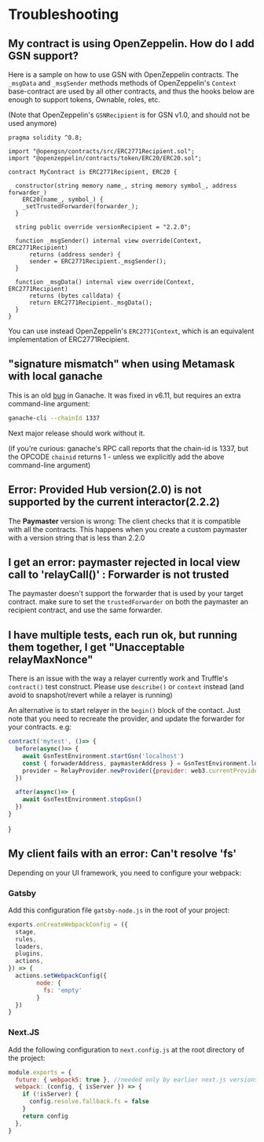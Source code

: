 # Troubleshooting



## My contract is using OpenZeppelin. How do I add GSN support?

Here is a sample on how to use GSN with OpenZeppelin contracts.
The `_msgData` and `_msgSender` methods methods of OpenZeppelin's `Context` base-contract
are used by all other contracts, and thus the hooks below are enough to support tokens, Ownable, roles, etc.

(Note that OpenZeppelin's `GSNRecipient` is for GSN v1.0, and should not be used anymore)

```solidity
pragma solidity ^0.8;

import "@opengsn/contracts/src/ERC2771Recipient.sol";
import "@openzeppelin/contracts/token/ERC20/ERC20.sol";

contract MyContract is ERC2771Recipient, ERC20 {

  constructor(string memory name_, string memory symbol_, address forwarder_) 
    ERC20(name_, symbol_) {
    _setTrustedForwarder(forwarder_);
  }

  string public override versionRecipient = "2.2.0";

  function _msgSender() internal view override(Context, ERC2771Recipient)
      returns (address sender) {
      sender = ERC2771Recipient._msgSender();
  }

  function _msgData() internal view override(Context, ERC2771Recipient)
      returns (bytes calldata) {
      return ERC2771Recipient._msgData();
  }
}
```

You can use instead OpenZeppelin's `ERC2771Context`, which is an equivalent implementation of ERC2771Recipient.

## "signature mismatch" when using Metamask with local ganache


This is an old [bug](https://github.com/trufflesuite/ganache-core/issues/515) in Ganache.
It was fixed in v6.11, but requires an extra command-line argument:
```bash
ganache-cli --chainId 1337
```

Next major release should work without it.

(if you're curious: ganache's RPC call reports that the chain-id is 1337, but the OPCODE `chainid` returns 1 - unless we explicitly add the above command-line argument)

## Error: Provided Hub version(2.0) is not supported by the current interactor(2.2.2)

The **Paymaster** version is wrong: The client checks that it is compatible with all the contracts.
This happens when you create a custom paymaster with a version string that is less than 2.2.0


## I get an error: paymaster rejected in local view call to 'relayCall()' : Forwarder is not trusted

The paymaster doesn't support the forwarder that is used by your target contract.
make sure to set the `trustedForwarder` on both the paymaster an recipient contract, and use the same forwarder.


## I have multiple tests, each run ok, but running them together, I get "Unacceptable relayMaxNonce"

There is an issue with the way a relayer currently work and Truffle's `contract()` test construct.
Please use `describe()` or `context` instead (and avoid to snapshot/revert while a relayer is running)

An alternative is to start relayer in the `begin()` block of the contact.
Just note that you need to recreate the provider, and update the forwarder for your contracts.
e.g:

```js
contract('mytest', ()=> {
  before(async()=> {
    await GsnTestEnvironment.startGsn('localhost')
    const { forwaderAddress, paymasterAddress } = GsnTestEnvironment.loadDeployment()
    provider = RelayProvider.newProvider({provider: web3.currentProvider, config: { paymasterAddress}})
  })

  after(async()=> {
    await GsnTestEnvironment.stopGsn()
  })
}

```
  
}



## My client fails with an error: Can't resolve 'fs' 

Depending on your UI framework, you need to configure your webpack:

### Gatsby

Add this configuration file `gatsby-node.js` in the root of your project:
```js
exports.onCreateWebpackConfig = ({
  stage,
  rules,
  loaders,
  plugins,
  actions,
}) => {
  actions.setWebpackConfig({
        node: {
          fs: 'empty'
        }
  })
}
```

### Next.JS

Add the following configuration to `next.config.js` at the root directory of the project:

```js
module.exports = {
  future: { webpack5: true }, //needed only by earlier next.js versions (<= 10)
  webpack: (config, { isServer }) => {
    if (!isServer) {
      config.resolve.fallback.fs = false
    }
    return config
  },
}
```
